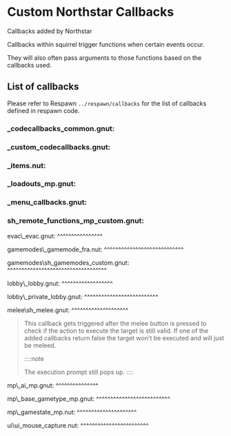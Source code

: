 # Custom Northstar Callbacks

Callbacks added by Northstar

Callbacks within squirrel trigger functions when certain events occur.

They will also often pass arguments to those functions based on the
callbacks used.

## List of callbacks

Please refer to Respawn `../respawn/callbacks`  for the list of callbacks defined in respawn code.

### \_codecallbacks_common.gnut:

### \_custom_codecallbacks.gnut:

### \_items.nut:

### \_loadouts_mp.gnut:

### \_menu_callbacks.gnut:

### sh_remote_functions_mp_custom.gnut:

evac\\\_evac.gnut: \^\^\^\^\^\^\^\^\^\^\^\^\^\^\^\^

gamemodes\\\_gamemode_fra.nut:
\^\^\^\^\^\^\^\^\^\^\^\^\^\^\^\^\^\^\^\^\^\^\^\^\^\^\^\^

gamemodes\\sh_gamemodes_custom.gnut:
\^\^\^\^\^\^\^\^\^\^\^\^\^\^\^\^\^\^\^\^\^\^\^\^\^\^\^\^\^\^\^\^\^\^\^

lobby\\\_lobby.gnut: \^\^\^\^\^\^\^\^\^\^\^\^\^\^\^\^\^\^

lobby\\\_private_lobby.gnut:
\^\^\^\^\^\^\^\^\^\^\^\^\^\^\^\^\^\^\^\^\^\^\^\^\^\^

melee\\sh_melee.gnut: \^\^\^\^\^\^\^\^\^\^\^\^\^\^\^\^\^\^\^\^

> This callback gets triggered after the melee button is pressed to
> check if the action to execute the target is still valid. If one of
> the added callbacks return false the target won\'t be executed and
> will just be meleed.
>
> ::::note
>
> The execution prompt still pops up.
> ::::

mp\\\_ai_mp.gnut: \^\^\^\^\^\^\^\^\^\^\^\^\^\^\^

mp\\\_base_gametype_mp.gnut:
\^\^\^\^\^\^\^\^\^\^\^\^\^\^\^\^\^\^\^\^\^\^\^\^\^\^

mp\\\_gamestate_mp.nut: \^\^\^\^\^\^\^\^\^\^\^\^\^\^\^\^\^\^\^\^\^

ui\\ui_mouse_capture.nut:
\^\^\^\^\^\^\^\^\^\^\^\^\^\^\^\^\^\^\^\^\^\^\^\^
